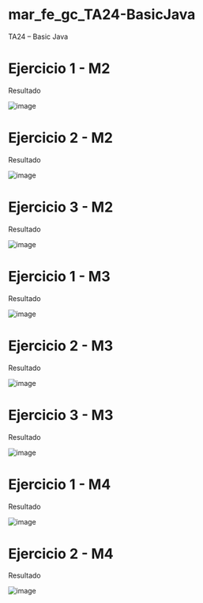 # mar_fe_gc_TA24-BasicJava
TA24 – Basic Java

# Ejercicio 1 - M2
Resultado

![image](https://github.com/GCMrybakin/mar_fe_gc_TA24-BasicJava/assets/135844963/3dcb2dcb-06cb-43a3-8ed2-2eb1cf26b208)

# Ejercicio 2 - M2
Resultado

![image](https://github.com/GCMrybakin/mar_fe_gc_TA24-BasicJava/assets/135844963/4d57eba6-f4de-4d6e-9a5c-e4f5ef4c4505)

# Ejercicio 3 - M2
Resultado

![image](https://github.com/GCMrybakin/mar_fe_gc_TA24-BasicJava/assets/135844963/af58f391-a5cf-4def-b040-39aab76819f1)

# Ejercicio 1 - M3
Resultado

![image](https://github.com/GCMrybakin/mar_fe_gc_TA24-BasicJava/assets/135844963/fa3f0332-1487-4f3e-a3fa-a8eb831a92dd)

# Ejercicio 2 - M3
Resultado

![image](https://github.com/GCMrybakin/mar_fe_gc_TA24-BasicJava/assets/135844963/6b11561a-c82f-4c24-86b1-1168ce4a95b0)

# Ejercicio 3 - M3
Resultado

![image](https://github.com/GCMrybakin/mar_fe_gc_TA24-BasicJava/assets/135844963/26d36f7b-ef82-4d71-9b54-afd6a8e904fa)

# Ejercicio 1 - M4
Resultado

![image](https://github.com/GCMrybakin/mar_fe_gc_TA24-BasicJava/assets/135844963/ca6add3d-6a7b-4ce2-a3c7-79369a9e5230)

# Ejercicio 2 - M4
Resultado

![image](https://github.com/GCMrybakin/mar_fe_gc_TA24-BasicJava/assets/135844963/3c2a9de9-3f22-4657-ad8c-43f886bda07d)
